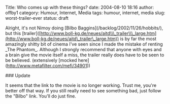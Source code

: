 Title: Who comes up with these things?
date: 2004-08-10 18:16
author: offby1
category: Humour, Internet, Media
tags: humour, internet, media
slug: worst-trailer-ever
status: draft

Alright, it\'s not Nimoy doing \[Bilbo Baggins\](/backlog/2002/11/26/hobbits/), but this \[trailer\]([http://www.boll-kg.de/neues/aitd\\\_trailer\\\_large.htm](http://www.boll-kg.de/neues/aitd\_trailer\_large.htm)) is by far the most amazingly shitty bit of cinema I\'ve seen since I made the mistake of renting \_The Phantom\_. Although I strongly recommend that anyone with eyes and a brain give the movie itself a miss, the trailer really does have to be seen to be believed. (extensively \[mocked here\](<http://www.metafilter.com/mefi/34901>))

\### Update

It seems that the link to the movie is no longer working. Trust me, you\'re better off that way. If you still really need to see something bad, just follow the \"Bilbo\" link. You\'ll do just fine.
